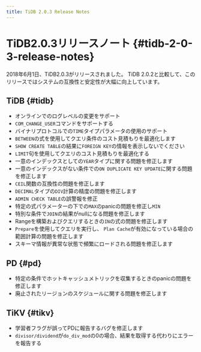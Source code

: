 ```yaml
---
title: TiDB 2.0.3 Release Notes
---
```


# TiDB2.0.3リリースノート {#tidb-2-0-3-release-notes}

2018年6月1日、TiDB2.0.3がリリースされました。 TiDB 2.0.2と比較して、このリリースではシステムの互換性と安定性が大幅に向上しています。

## TiDB {#tidb}

-   オンラインでのログレベルの変更をサポート
-   `COM_CHANGE_USER`コマンドをサポートする
-   バイナリプロトコルでの`TIME`タイプパラメータの使用のサポート
-   `BETWEEN`の式を使用してクエリ条件のコスト見積もりを最適化します
-   `SHOW CREATE TABLE`の結果に`FOREIGN KEY`の情報を表示しないでください
-   `LIMIT`句を使用してクエリのコスト見積もりを最適化する
-   一意のインデックスとしての`YEAR`タイプに関する問題を修正します
-   一意のインデックスがない条件での`ON DUPLICATE KEY UPDATE`に関する問題を修正します
-   `CEIL`関数の互換性の問題を修正します
-   `DECIMAL`タイプの`DIV`計算の精度の問題を修正します
-   `ADMIN CHECK TABLE`の誤警報を修正
-   特定の式パラメーターの下での`MAX`のpanicの問題を修正し`MIN`
-   特別な条件で`JOIN`の結果がnullになる問題を修正します
-   Rangeを構築およびクエリするときの`IN`の式の問題を修正します
-   `Prepare`を使用してクエリを実行し、 `Plan Cache`が有効になっている場合の範囲計算の問題を修正します
-   スキーマ情報が異常な状態で頻繁にロードされる問題を修正します

## PD {#pd}

-   特定の条件でホットキャッシュメトリックを収集するときのpanicの問題を修正します
-   廃止されたリージョンのスケジュールに関する問題を修正します

## TiKV {#tikv}

-   学習者フラグが誤ってPDに報告するバグを修正します
-   `divisor/dividend`が`do_div_mod`の0の場合、結果を取得する代わりにエラーを報告する
